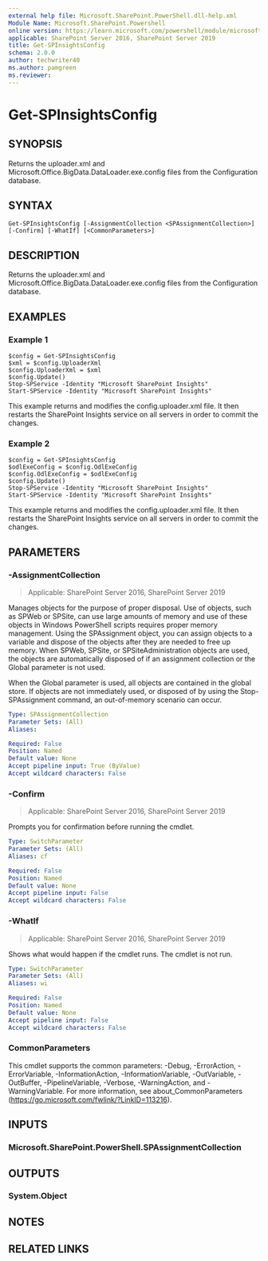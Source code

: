 ```yaml
---
external help file: Microsoft.SharePoint.PowerShell.dll-help.xml
Module Name: Microsoft.SharePoint.Powershell
online version: https://learn.microsoft.com/powershell/module/microsoft.sharepoint.powershell/get-spinsightsconfig
applicable: SharePoint Server 2016, SharePoint Server 2019
title: Get-SPInsightsConfig
schema: 2.0.0
author: techwriter40
ms.author: pamgreen
ms.reviewer:
---
```


# Get-SPInsightsConfig

## SYNOPSIS
Returns the uploader.xml and Microsoft.Office.BigData.DataLoader.exe.config files from the Configuration database.

## SYNTAX

```
Get-SPInsightsConfig [-AssignmentCollection <SPAssignmentCollection>] [-Confirm] [-WhatIf] [<CommonParameters>]
```

## DESCRIPTION
Returns the uploader.xml and Microsoft.Office.BigData.DataLoader.exe.config files from the Configuration database.

## EXAMPLES

### Example 1
```
$config = Get-SPInsightsConfig
$xml = $config.UploaderXml
$config.UploaderXml = $xml
$config.Update()
Stop-SPService -Identity "Microsoft SharePoint Insights"
Start-SPService -Identity "Microsoft SharePoint Insights"
```

This example returns and modifies the config.uploader.xml file. It then restarts the SharePoint Insights service on all servers in order to commit the changes.

### Example 2
```
$config = Get-SPInsightsConfig
$odlExeConfig = $config.OdlExeConfig
$config.OdlExeConfig = $odlExeConfig
$config.Update()
Stop-SPService -Identity "Microsoft SharePoint Insights"
Start-SPService -Identity "Microsoft SharePoint Insights"
```

This example returns and modifies the config.uploader.xml file. It then restarts the SharePoint Insights service on all servers in order to commit the changes.

## PARAMETERS

### -AssignmentCollection

> Applicable: SharePoint Server 2016, SharePoint Server 2019

Manages objects for the purpose of proper disposal. Use of objects, such as SPWeb or SPSite, can use large amounts of memory and use of these objects in Windows PowerShell scripts requires proper memory management. Using the SPAssignment object, you can assign objects to a variable and dispose of the objects after they are needed to free up memory. When SPWeb, SPSite, or SPSiteAdministration objects are used, the objects are automatically disposed of if an assignment collection or the Global parameter is not used.

When the Global parameter is used, all objects are contained in the global store. If objects are not immediately used, or disposed of by using the Stop-SPAssignment command, an out-of-memory scenario can occur.

```yaml
Type: SPAssignmentCollection
Parameter Sets: (All)
Aliases:

Required: False
Position: Named
Default value: None
Accept pipeline input: True (ByValue)
Accept wildcard characters: False
```

### -Confirm

> Applicable: SharePoint Server 2016, SharePoint Server 2019

Prompts you for confirmation before running the cmdlet.

```yaml
Type: SwitchParameter
Parameter Sets: (All)
Aliases: cf

Required: False
Position: Named
Default value: None
Accept pipeline input: False
Accept wildcard characters: False
```

### -WhatIf

> Applicable: SharePoint Server 2016, SharePoint Server 2019

Shows what would happen if the cmdlet runs.
The cmdlet is not run.

```yaml
Type: SwitchParameter
Parameter Sets: (All)
Aliases: wi

Required: False
Position: Named
Default value: None
Accept pipeline input: False
Accept wildcard characters: False
```

### CommonParameters
This cmdlet supports the common parameters: -Debug, -ErrorAction, -ErrorVariable, -InformationAction, -InformationVariable, -OutVariable, -OutBuffer, -PipelineVariable, -Verbose, -WarningAction, and -WarningVariable. For more information, see about_CommonParameters (https://go.microsoft.com/fwlink/?LinkID=113216).

## INPUTS

### Microsoft.SharePoint.PowerShell.SPAssignmentCollection

## OUTPUTS

### System.Object

## NOTES

## RELATED LINKS
